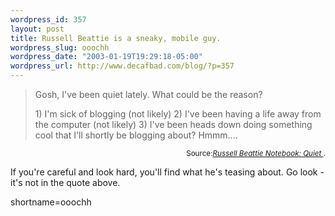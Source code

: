 ```yaml
--- 
wordpress_id: 357
layout: post
title: Russell Beattie is a sneaky, mobile guy.
wordpress_slug: ooochh
wordpress_date: "2003-01-19T19:29:18-05:00"
wordpress_url: http://www.decafbad.com/blog/?p=357
---
```

<blockquote cite="http://www.russellbeattie.com/notebook/index.jsp?date=20030119#134019">Gosh, I've been quiet lately. What could be the reason? 
<p>1) I'm sick of blogging (not likely) 2) I've been having a life away from the computer (not likely) 3) I've been heads down doing something cool that I'll shortly be blogging about? Hmmm.... <br />
</blockquote><div class="credit" align="right"><small>Source:<cite><a href="http://www.russellbeattie.com/notebook/index.jsp?date=20030119#134019">Russell Beattie Notebook: Quiet </a></cite>.</small></div></p>
<p>If you're careful and look hard, you'll find what he's teasing about.  Go look - it's not in the quote above.</p>
<!--more-->
shortname=ooochh
